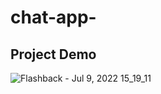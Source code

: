 # chat-app-
## Project Demo
![Flashback - Jul 9, 2022 15_19_11](https://user-images.githubusercontent.com/45396488/178100754-595b20d7-589d-4d3d-87e9-819e0b0187da.gif)
